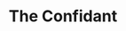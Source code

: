 ---
title:          The Confidant

names:
  chinese:      大太監
  previous:     The Big Eunuch
genre:          ancient
episodes:       33
broadcast:
  start:        2012-11-04
  end:          2012-12-15
producer:       Marco Law
starring:       Wayne Lai, Michelle Yim, Maggie Siu, Raymond Wong, Aimee Chan, Raymond Cho, Nancy Wu, Natalie Tong, Power Chan, Edwin Siu
synopsis:       Owing to the destitution during their youth, LI LIAN-YING (Wayne Lai) and AN DE-HAI (Raymond Cho) have presented themselves as eunuchs in the court, where they serve their apprenticeship with an old eunuch LAU DOR-SANG (Chung King-Fai). Having closely bonded to one another, the two respectively played dominant roles during the rule of Empress Dowager CIXI (Michelle Yim). However, unlike De-Hai's single-minded obsession with greed, Lian-Ying overcautiously abides by the rules, gradually diverging from the former. In view of them gaining recognition from Cixi, the Head Eunuch CHAN FOK (Elliot Yue) resorts to strike treachery against Lian-Ying and De-Hai, feeling that his position is threatened. Fortunately, with the help of his two close friends, a palace maid SIN-YUNG (Nancy Wu) and a eunuch of the Imperial Dispensary YIU SHEUNG-HEI (Raymond Wong), Lian-Ying manages to avert the disaster. With the Emperor TONGZHI (Oscar Leung) conferring the throne on his Empress, Empress Dowager CIAN (Maggie Shiu) fears that Cixi will further wield power. She then colludes with Prince GONG (Cheung Kwok-Keung) to sow discords among the court, isolating Cixi. In the face of such ever-changing phenomena, only Lian-Ying firmly stands his ground on the motto of "A servant is no more than a servant", remaining as Cixi’s loyal attendant.
role:           guest

characters:
  -
    fullname:       Sok Cheuk Lok · Yuen
    identity:       Imperial Consort
    appearance:     1-5
    personality:    Consort Yuen fairly metes out gratitude and grudge, she treats her servants with courtesy, but has been harboring hard feelings for her enemy, Empress Dowager Cixi, all along.
    background:     Consort Yuen is a consort of Emperor Xianfeng. Unfortunately, Xianfeng had too many consorts and Consort Yuen was neglected. Feeling lonely in the palace, she frequently hung around in Bureau of Peace and Prosperity and was attracted by the young male opera performer Yuk Chun (Vin Choi). The two fell in love and got into an illicit affair. Later she discovered that she got pregnant. Upon learning of her pregnancy, Yuk Chun unexpectedly left her. Disheartened by this, Consort Yuen had no choice but to give birth to her son and declared he was Xianfeng’s. When the baby was born, Cixi finds out that the baby isn’t Xianfeng’s biological child. She ordered people to take away Consort Yuen’s son and had him killed. Consort Yuen was put in the cold palace thereafter.
    happenings:     Having a peaceful and dull life in the Palace of Great Benevolence, Consort Yuen treats her group of eunuchs and maids like family and lives together harmoniously. Among them, she has the most profound connection with Lee Lin-Yin. Over the years, Cixi would order an eunuch to reprimand Consort Yuen during the festive. However, Lin Yin and the others do not know at all what she has committed to deserve this. Consort Yuen never has any desires. However, when she hears that Cixi announced that all consorts of the emperor will be allowed to leave the palace, and herself being the only one to die of old age in the Forbidden Palace, she feels that life is dreary and hence decides to hang herself…
---